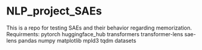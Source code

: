 # NLP_project_SAEs
This is a repo for testing SAEs and their behavior regarding memorization.
Requirments:
pytorch
huggingface_hub 
transformers
transformer-lens
sae-lens
pandas
numpy
matplotlib
mpld3
tqdm
datasets

